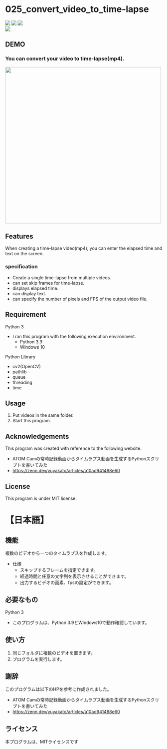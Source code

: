 # 025_convert_video_to_time-lapse
![](https://img.shields.io/badge/type-python3-brightgreen)  ![](https://img.shields.io/badge/windows%20build-passing-brightgreen) ![](https://img.shields.io/badge/license-MIT-brightgreen)   
![](https://img.shields.io/badge/libraly-OpenCV-blue)

## DEMO
### You can convert your video to time-lapse(mp4).  
<img src="https://user-images.githubusercontent.com/44888139/139433664-940ce14c-3ef8-4d24-9804-0b45023a3f23.png" height="500px">  

## Features
When creating a time-lapse video(mp4), you can enter the elapsed time and text on the screen. 

### specification
- Create a single time-lapse from multiple videos.
- can set skip frames for time-lapse.
- displays elapsed time.
- can display text.
- can specify the number of pixels and FPS of the output video file.

## Requirement 
Python 3
 - I ran this program with the following execution environment.
   - Python 3.9
   - Windows 10

Python Library
  - cv2(OpenCV)
  - pathlib
  - queue
  - threading
  - time


## Usage
1. Put videos in the same folder.
1. Start this program.


## Acknowledgements
This program was created with reference to the following website.

- ATOM Camの常時記録動画からタイムラプス動画を生成するPythonスクリプトを書いてみた
- https://zenn.dev/yuyakato/articles/a10ad941488e60

## License
This program is under MIT license.  

# 【日本語】

## 機能
複数のビデオから一つのタイムラプスを作成します。
- 仕様
  - スキップするフレームを指定できます。
  - 経過時間と任意の文字列を表示させることができます。
  - 出力するビデオの画素、fpsの設定ができます。

## 必要なもの
Python 3
- このプログラムは、Python 3.9とWindows10で動作確認しています。

## 使い方
1. 同じフォルダに複数のビデオを置きます。
1. プログラムを実行します。


## 謝辞
このプログラムは以下のHPを参考に作成されました。

- ATOM Camの常時記録動画からタイムラプス動画を生成するPythonスクリプトを書いてみた
- https://zenn.dev/yuyakato/articles/a10ad941488e60

## ライセンス
本プログラムは、MITライセンスです
